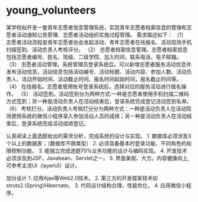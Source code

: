 # young_volunteers
某学校拟开发一套青年志愿者信息管理系统，实现青年志愿者档案信息的管理和志愿者活动通知公告管理、志愿者活动组织实施过程管理。
需求描述如下：
    （1） 志愿者活动流程是青年志愿者协会发起活动、青年志愿者在线报名、活动现场手机扫描签到、活动负责人考核评分。
    （2） 志愿者档案信息管理。志愿者档案信息包括志愿者编号、姓名、班级、二级学院、加入时间、联系电话、电子邮箱。
    （3） 志愿者活动管理。系统管理员登录系统后，可以新增志愿者服务活动信息并发布活动信息。活动信息包括活动编号、活动标题、活动内容、参加人数、活动负责人、活动开始时间、活动截止时间、报名时间起始时间，报名截止时间等。
    （4） 在线报名。志愿者使用账号登录系统后，选择对应的服务活动进行报名操作。
    （5） 活动签到。活动签到分为两种方式:一种是志愿者使用手机扫描二维码方式签到；另一种是活动负责人在活动结束后，登录系统完成登记活动签到名单。
    （6） 考核打分。活动负责人考核打分分为两种方式：一种是活动负责人在活动现场使用系统的微信小程序录入参加活动人员的成绩；另一种是活动负责人在活动结束后，登录系统完成活动成绩登记。 
    
认真阅读上面选题给出的需求分析，完成系统的设计与实现。
    1. 数据库必须涉及3个以上的数据表；（数据库不限类型）
    2. 必须具备基本的登录功能、不同角色的权限控制功能。
    3. 能独立完成选题70%业务功能的设计与编码实现。
    4. 开发技术必须涉及到JSP、Javabean、Servlet之一。
    5. 界面美观、大方。内容健康向上,可参考主流UI（layerUI）设计。

加分设计
    1. 应用Ajax等Web2.0技术。
    2. 第三方的开发框架技术如struts2.\Spring\Hibernate。
    3. 代码设计结构合理，性能优化。
    4. 应用微信小程序。
